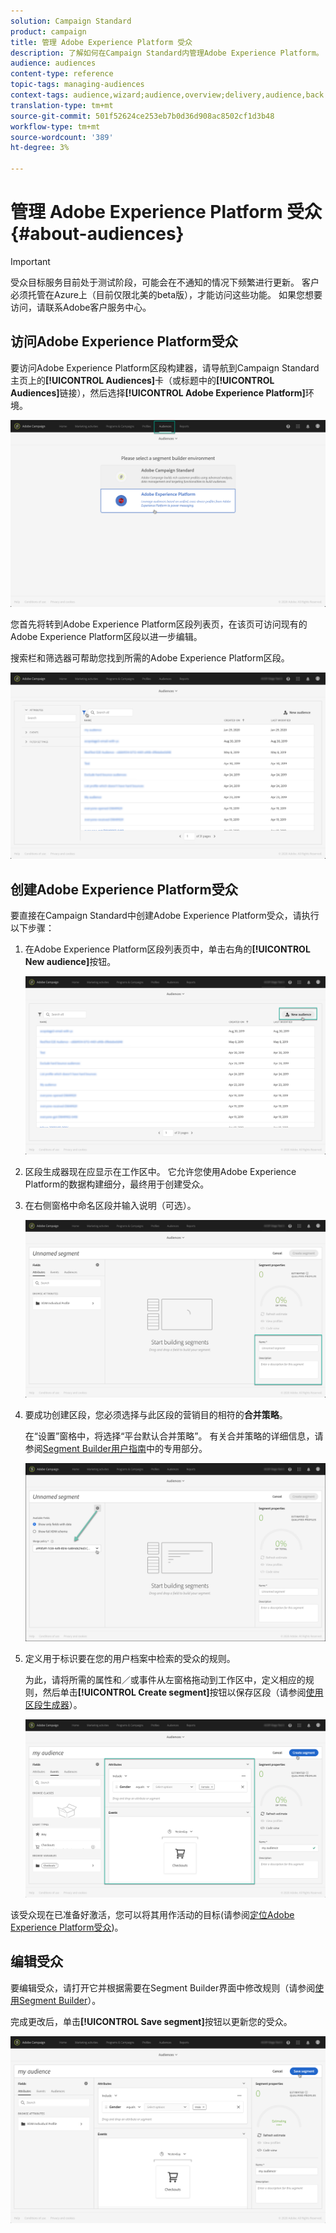 ```yaml
---
solution: Campaign Standard
product: campaign
title: 管理 Adobe Experience Platform 受众
description: 了解如何在Campaign Standard内管理Adobe Experience Platform。
audience: audiences
content-type: reference
topic-tags: managing-audiences
context-tags: audience,wizard;audience,overview;delivery,audience,back
translation-type: tm+mt
source-git-commit: 501f52624ce253eb7b0d36d908ac8502cf1d3b48
workflow-type: tm+mt
source-wordcount: '389'
ht-degree: 3%

---
```



# 管理 Adobe Experience Platform 受众 {#about-audiences}

>[!IMPORTANT]
>
>受众目标服务目前处于测试阶段，可能会在不通知的情况下频繁进行更新。 客户必须托管在Azure上（目前仅限北美的beta版），才能访问这些功能。 如果您想要访问，请联系Adobe客户服务中心。

## 访问Adobe Experience Platform受众

要访问Adobe Experience Platform区段构建器，请导航到Campaign Standard主页上的&#x200B;**[!UICONTROL Audiences]**&#x200B;卡（或标题中的&#x200B;**[!UICONTROL Audiences]**&#x200B;链接），然后选择&#x200B;**[!UICONTROL Adobe Experience Platform]**&#x200B;环境。

![](assets/aep_audiences_access.png)

您首先将转到Adobe Experience Platform区段列表页，在该页可访问现有的Adobe Experience Platform区段以进一步编辑。

搜索栏和筛选器可帮助您找到所需的Adobe Experience Platform区段。

![](assets/aep_audiences_list.png)

## 创建Adobe Experience Platform受众

要直接在Campaign Standard中创建Adobe Experience Platform受众，请执行以下步骤：

1. 在Adobe Experience Platform区段列表页中，单击右角的&#x200B;**[!UICONTROL New audience]**&#x200B;按钮。

   ![](assets/aep_audiences_creation_create.png)

1. 区段生成器现在应显示在工作区中。 它允许您使用Adobe Experience Platform的数据构建细分，最终用于创建受众。

1. 在右侧窗格中命名区段并输入说明（可选）。

   ![](assets/aep_audiences_creation_edit_name.png)

1. 要成功创建区段，您必须选择与此区段的营销目的相符的&#x200B;**合并策略**。

   在“设置”窗格中，将选择“平台默认合并策略”。 有关合并策略的详细信息，请参阅[Segment Builder用户指南](https://docs.adobe.com/content/help/en/experience-platform/segmentation/ui/overview.html)中的专用部分。

   ![](assets/aep_audiences_mergepolicy.png)

1. 定义用于标识要在您的用户档案中检索的受众的规则。

   为此，请将所需的属性和／或事件从左窗格拖动到工作区中，定义相应的规则，然后单击&#x200B;**[!UICONTROL Create segment]**&#x200B;按钮以保存区段（请参阅[使用区段生成器](../../audiences/using/aep-using-segment-builder.md)）。

   ![](assets/aep_audiences_creation_query.png)

该受众现在已准备好激活，您可以将其用作活动的目标(请参阅[定位Adobe Experience Platform受众](../../automating/using/aep-targeting-audiences.md))。

## 编辑受众

要编辑受众，请打开它并根据需要在Segment Builder界面中修改规则（请参阅[使用Segment Builder](../../audiences/using/aep-using-segment-builder.md)）。

完成更改后，单击&#x200B;**[!UICONTROL Save segment]**&#x200B;按钮以更新您的受众。

![](assets/aep_audiences_editing.png)
